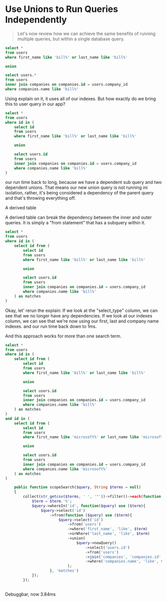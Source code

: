 # Use Unions to Run Queries Independently

> Let's now review how we can achieve the same benefits of running multiple queries, but within a single database query.

```SQL
select *
from users
where first_name like 'bill%' or last_name like 'bill%'

union

select users.*
from users
inner join companies on companies.id = users.company_id
where companies.name like 'bill%'

```

Using explain on it, it uses all of our indexes. But how exactly do we bring this to user query in our app?

```SQL
select *
from users
where id in (
    select id
    from users
    where first_name like 'bill%' or last_name like 'bill%'

    union

    select users.id
    from users
    inner join companies on companies.id = users.company_id
    where companies.name like 'bill%'
)
```

our run time back to long, because we have a dependent sub query and two dependent unions. That means our new union query is not running ini isolation, rather, it's being considered a dependency of the parent query and that's throwing everything off.

A derived table

A derived table can break the dependency between the inner and outer queries. It is simply a "from statement" that has a subquery within it.

```SQL
select *
from users
where id in (
    select id from (
        select id
        from users
        where first_name like 'bill%' or last_name like 'bill%'

        union

        select users.id
        from users
        inner join companies on companies.id = users.company_id
        where companies.name like 'bill%'
    ) as matches
)
```

Okay, let' rerun the explain: If we look at the "select_type" column, we can  see that we no longer have any dependencies. If we look at our indexes column, we can see that we're now using our first, last and company name indexes. and our run time back down to 1ms.

And this approach works for more than one search term.

```SQL
select *
from users
where id in (
    select id from (
        select id
        from users
        where first_name like 'bill%' or last_name like 'bill%'

        union

        select users.id
        from users
        inner join companies on companies.id = users.company_id
        where companies.name like 'bill%'
    ) as matches
)
and id in (
    select id from (
        select id
        from users
        where first_name like 'microsoft%' or last_name like 'microsoft%'

        union

        select users.id
        from users
        inner join companies on companies.id = users.company_id
        where companies.name like 'microsoft%'
    ) as matches
)
```

```php
    public function scopeSearch($query, String $terms = null)
    {
        collect(str_getcsv($terms, ' ', '"'))->filter()->each(function($term) use($query){
            $term = $term.'%';
            $query->whereIn('id', function($query) use ($term){
                $query->select('id')
                    ->from(function ($query) use ($term){
                        $query->select('id')
                            ->from('users')
                            ->where('first_name', 'like', $term)
                            ->orWhere('last_name', 'like', $term)
                            ->union(
                                $query->newQuery()
                                    ->select('users.id')
                                    ->from('users')
                                    ->join('companies', 'companies.id', '=', 'users.company_id')
                                    ->where('companies.name', 'like', $term)
                            );
                    }, 'matches')
            });
        });
    
```

Debuggbar, now 3.84ms
